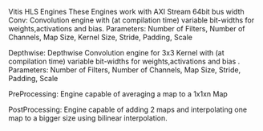 Vitis HLS Engines
These Engines work with AXI Stream 64bit bus width
Conv: 
Convolution engine with (at compilation time) variable bit-widths for weights,activations and bias.
Parameters:
Number of Filters, Number of Channels, Map Size, Kernel Size, Stride, Padding, Scale

Depthwise: 
Depthwise Convolution engine for 3x3 Kernel with (at compilation time) variable bit-widths for weights,activations and bias .
Parameters:
Number of Filters, Number of Channels, Map Size, Stride, Padding, Scale

PreProcessing:
Engine capable of averaging a map to a 1x1xn Map

PostProcessing:
Engine capable of adding 2 maps and interpolating one map to a bigger size using bilinear interpolation.
